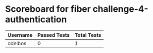 # Scoreboard for fiber challenge-4-authentication

| Username   | Passed Tests | Total Tests |
|------------|--------------|-------------|
| odelbos | 0 | 1 |

